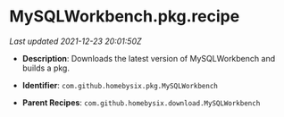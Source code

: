 # MySQLWorkbench.pkg.recipe

_Last updated 2021-12-23 20:01:50Z_

- **Description**: Downloads the latest version of MySQLWorkbench and builds a pkg.

- **Identifier**: `com.github.homebysix.pkg.MySQLWorkbench`

- **Parent Recipes**: `com.github.homebysix.download.MySQLWorkbench`
